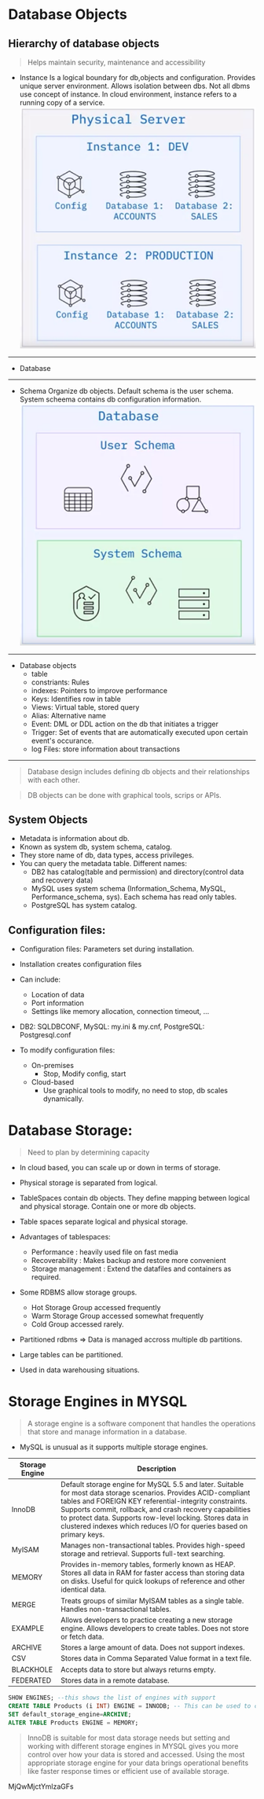 # Database Objects

## Hierarchy of database objects
> Helps maintain security, maintenance and accessibility
- Instance
Is a logical boundary for db,objects and configuration.
Provides unique server environment.
Allows isolation between dbs.
Not all dbms use concept of instance.
In cloud environment, instance refers to a running copy of a service.
![instance of db](instance.png)
<hr>

- Database
<hr>

- Schema
Organize db objects.
Default schema is the user schema.
System scheema contains db configuration information.
![schema](schema.png)
<hr>

- Database objects
    - table
    - constriants: Rules
    - indexes: Pointers to improve performance
    - Keys: Identifies row in table
    - Views: Virtual table, stored query
    - Alias: Alternative name
    - Event: DML or DDL action on the db that initiates a trigger
    - Trigger: Set of events that are automatically executed upon certain event's occurance.
    - log Files: store information about transactions
<hr>

> Database design includes defining db objects and their relationships with each other.

> DB objects can be done with graphical tools, scrips or APIs.

## System Objects
- Metadata is information about db.
- Known as system db, system schema, catalog.
- They store name of db, data types, access privileges.
- You can query the metadata table. Different names:
    - DB2 has catalog(table and permission) and directory(control data and recovery data)
    - MySQL uses system schema (Information_Schema, MySQL, Performance_schema, sys). Each schema has read only tables.
    - PostgreSQL has system catalog.

## Configuration files:
- Configuration files: Parameters set during installation.
- Installation creates configuration files
- Can include:
    - Location of data
    - Port information
    - Settings like memory allocation, connection timeout, ...
- DB2: SQLDBCONF, MySQL: my.ini & my.cnf, PostgreSQL: Postgresql.conf

- To modify configuration files:
    - On-premises
        - Stop, Modify config, start
    - Cloud-based
        - Use graphical tools to modify, no need to stop, db scales dynamically.

# Database Storage:
> Need to plan by determining capacity

- In cloud based, you can scale up or down in terms of storage.
- Physical storage is separated from logical.

- TableSpaces contain db objects. They define mapping between logical and physical storage. Contain one or more db objects.

- Table spaces separate logical and physical storage.
- Advantages of tablespaces:
    - Performance : heavily used file on fast media
    - Recoverability : Makes backup and restore more convenient
    - Storage management : Extend the datafiles and containers as required.

- Some RDBMS allow storage groups.
    - Hot Storage Group accessed frequently
    - Warm Storage Group accessed somewhat frequently
    - Cold Group accessed rarely.

- Partitioned rdbms => Data is managed accross multiple db partitions.
- Large tables can be partitioned.
- Used in data warehousing situations.

# Storage Engines in MYSQL
> A storage engine is a software component that handles the operations that store and manage information in a database.

- MySQL is unusual as it supports multiple storage engines.

| Storage Engine | Description |
| --- | --- |
| InnoDB | Default storage engine for MySQL 5.5 and later. Suitable for most data storage scenarios. Provides ACID-compliant tables and FOREIGN KEY referential-integrity constraints. Supports commit, rollback, and crash recovery capabilities to protect data. Supports row-level locking. Stores data in clustered indexes which reduces I/O for queries based on primary keys. |
| MyISAM | Manages non-transactional tables. Provides high-speed storage and retrieval. Supports full-text searching. |
| MEMORY | Provides in-memory tables, formerly known as HEAP. Stores all data in RAM for faster access than storing data on disks. Useful for quick lookups of reference and other identical data. |
| MERGE | Treats groups of similar MyISAM tables as a single table. Handles non-transactional tables. |
| EXAMPLE | Allows developers to practice creating a new storage engine. Allows developers to create tables. Does not store or fetch data. |
| ARCHIVE | Stores a large amount of data. Does not support indexes. |
| CSV | Stores data in Comma Separated Value format in a text file. |
| BLACKHOLE | Accepts data to store but always returns empty. |
| FEDERATED | Stores data in a remote database. |

```sql
SHOW ENGINES; --this shows the list of engines with support 
CREATE TABLE Products (i INT) ENGINE = INNODB; -- This can be used to choose storage engine
SET default_storage_engine=ARCHIVE;
ALTER TABLE Products ENGINE = MEMORY;
```
> InnoDB is suitable for most data storage needs but setting and working with different storage engines in MYSQL gives you more control over how your data is stored and accessed. Using the most appropriate storage engine for your data brings operational benefits like faster response times or efficient use of available storage.

MjQwMjctYmlzaGFs